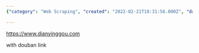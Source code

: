 ```yaml
---
{"category": "Web Scraping", "created": "2022-02-21T10:31:56.000Z", "date": "2022-02-21 10:31:56", "description": "This article discusses a movie scraping project on the 'https://www.dianyinggou.com' website, where data related to movies and their corresponding Douban links are collected and processed.", "modified": "2022-08-18T15:51:36.207Z", "tags": ["freelancer", "information gathering", "movie scraping"], "title": "Movie Scraping 3"}

---
```


https://www.dianyinggou.com

with douban link
